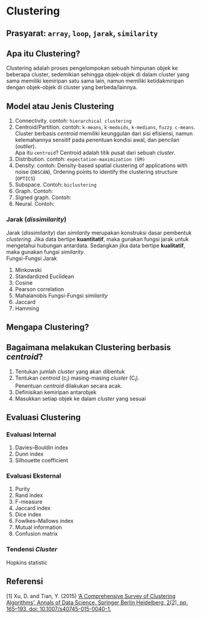 # Clustering
## Prasyarat: `array`, `loop`, `jarak`, `similarity`
## Apa itu Clustering?
Clustering adalah proses pengelompokan sebuah himpunan objek ke beberapa cluster, sedemikian sehingga objek-objek di dalam cluster yang sama memiliki kemiripan satu sama lain, namun memiliki ketidakmiripan dengan objek-objek di cluster yang berbeda/lainnya. <br>

## Model atau Jenis Clustering
1. Connectivity. contoh: `hierarchical clustering`
2. Centroid/Partition. contoh: `k-means`, `k-medoids`, `k-medians`, `fuzzy c-means`.<br>
   Cluster berbasis _centroid_ memiliki keunggulan dari sisi efisiensi, namun kelemahannya sensitif pada penentuan kondisi awal, dan pencilan (_outlier_).<br>
   Apa itu `centroid`? Centroid adalah titik pusat dari sebuah _cluster_.
3. Distribution. contoh: `expectation-maximization (EM)`
4. Density: contoh: Density-based spatial clustering of applications with noise (`DBSCAN`), Ordering points to identify the clustering structure (`OPTICS`)
5. Subspace. Contoh: `biclustering`
6. Graph. Contoh:
7. Signed graph. Contoh:
8. Neural. Contoh: 

### Jarak (_dissimilarity_)
Jarak (_dissimilarity_) dan _similarity_ merupakan konstruksi dasar pembentuk _clustering_. Jika data bertipe **kuantitatif**, maka gunakan fungsi jarak untuk mengetahui hubungan antardata. Sedangkan jika data bertipe **kualitatif**, maka gunakan fungsi _similarity_.<br>
Fungsi-Fungsi Jarak <br>
1. Minkowski
2. Standardized Euclidean
3. Cosine
4. Pearson correlation
5. Mahalanobis
Fungsi-Fungsi _similarity_<br>
1. Jaccard
2. Hamming

## Mengapa Clustering?
## Bagaimana melakukan Clustering berbasis _centroid_?
1. Tentukan jumlah _cluster_ yang akan dibentuk
2. Tentukan _centroid_ (c<sub>i</sub>) masing-masing _cluster_ (C<sub>i</sub>). <br> Penentuan _centroid_ dilakukan secara acak.
3. Definisikan kemiripan antarobjek
4. Masukkan setiap objek ke dalam _cluster_ yang sesuai 

## Evaluasi Clustering
### Evaluasi Internal
1. Davies–Bouldin index
2. Dunn index
3. Silhouette coefficient
### Evaluasi Eksternal
1. Purity
2. Rand index
3. F-measure
4. Jaccard index
5. Dice index
6. Fowlkes–Mallows index
7. Mutual information
8. Confusion matrix
### Tendensi _Cluster_
Hopkins statistic

## Referensi
[1] Xu, D. and Tian, Y. (2015) [‘A Comprehensive Survey of Clustering Algorithms’, Annals of Data Science. Springer Berlin Heidelberg, 2(2), pp. 165–193. doi: 10.1007/s40745-015-0040-1.](https://link.springer.com/article/10.1007/s40745-015-0040-1)

